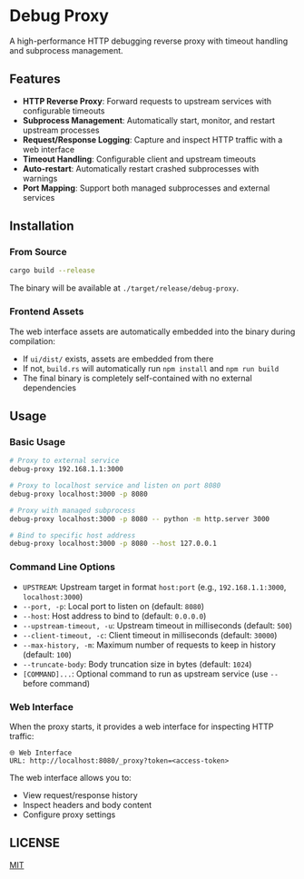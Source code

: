 # Debug Proxy

A high-performance HTTP debugging reverse proxy with timeout handling and subprocess management.

## Features

- **HTTP Reverse Proxy**: Forward requests to upstream services with configurable timeouts
- **Subprocess Management**: Automatically start, monitor, and restart upstream processes
- **Request/Response Logging**: Capture and inspect HTTP traffic with a web interface
- **Timeout Handling**: Configurable client and upstream timeouts
- **Auto-restart**: Automatically restart crashed subprocesses with warnings
- **Port Mapping**: Support both managed subprocesses and external services

## Installation

### From Source

```bash
cargo build --release
```

The binary will be available at `./target/release/debug-proxy`.

### Frontend Assets

The web interface assets are automatically embedded into the binary during compilation:

- If `ui/dist/` exists, assets are embedded from there
- If not, `build.rs` will automatically run `npm install` and `npm run build`
- The final binary is completely self-contained with no external dependencies

## Usage

### Basic Usage

```bash
# Proxy to external service
debug-proxy 192.168.1.1:3000

# Proxy to localhost service and listen on port 8080
debug-proxy localhost:3000 -p 8080

# Proxy with managed subprocess
debug-proxy localhost:3000 -p 8080 -- python -m http.server 3000

# Bind to specific host address
debug-proxy localhost:3000 -p 8080 --host 127.0.0.1
```

### Command Line Options

- `UPSTREAM`: Upstream target in format `host:port` (e.g., `192.168.1.1:3000`, `localhost:3000`)
- `--port, -p`: Local port to listen on (default: `8080`)
- `--host`: Host address to bind to (default: `0.0.0.0`)
- `--upstream-timeout, -u`: Upstream timeout in milliseconds (default: `500`)
- `--client-timeout, -c`: Client timeout in milliseconds (default: `30000`)
- `--max-history, -m`: Maximum number of requests to keep in history (default: `100`)
- `--truncate-body`: Body truncation size in bytes (default: `1024`)
- `[COMMAND]...`: Optional command to run as upstream service (use `--` before command)

### Web Interface

When the proxy starts, it provides a web interface for inspecting HTTP traffic:

```
🌐 Web Interface
URL: http://localhost:8080/_proxy?token=<access-token>
```

The web interface allows you to:
- View request/response history
- Inspect headers and body content
- Configure proxy settings

## LICENSE

[MIT](LICENSE)